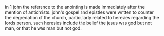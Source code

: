 in 1 john the reference to the anointing is 
made immediately after the mention of antichrists.
john's gospel and epistles were written to counter
the degredation of the church, particularly related
to heresies regarding the lords person. such
heresies include the belief the jesus was god but
not man, or that he was man but not god.
